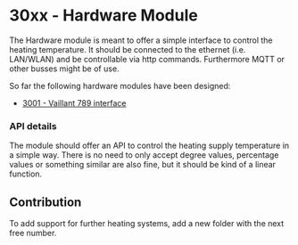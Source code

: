 # 30xx - Hardware Module

The Hardware module is meant to offer a simple interface to control the heating temperature.
It should be connected to the ethernet (i.e. LAN/WLAN) and be controllable via http commands.
Furthermore MQTT or other busses might be of use.

So far the following hardware modules have been designed:

* [3001 - Vaillant 789 interface](3001_vaillant789/README.md)


### API details

The module should offer an API to control the heating supply temperature in a simple way. There is no need to only accept degree values, percentage values or something similar are also fine, but it should be kind of a linear function.

## Contribution

To add support for further heating systems, add a new folder with the next free number.